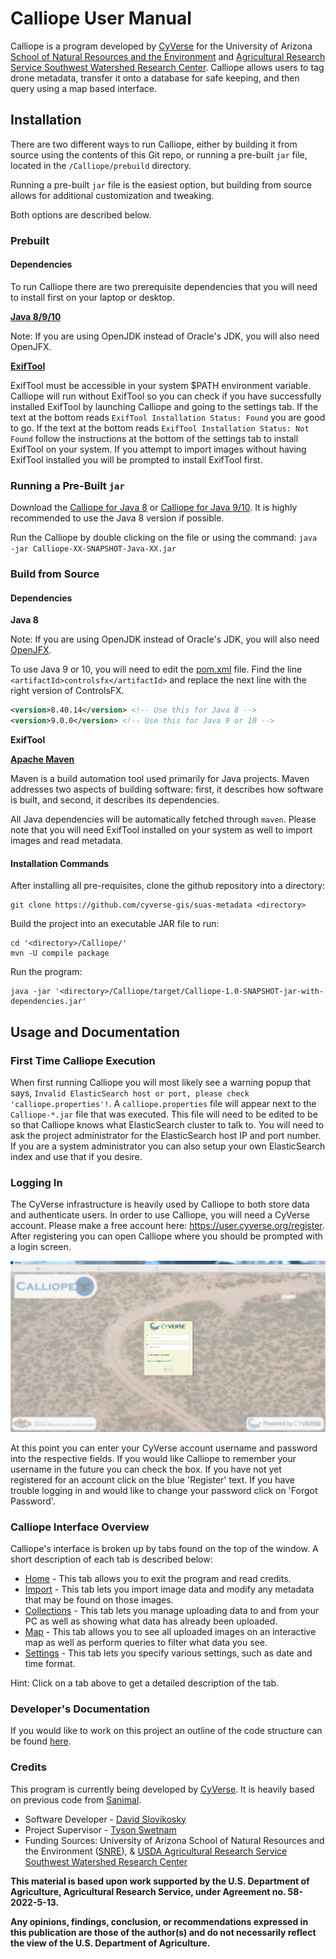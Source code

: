 # Calliope User Manual

Calliope is a program developed by [CyVerse](https://www.cyverse.org/) for the University of Arizona [School of Natural Resources and the Environment](https://snre.arizona.edu/) and [Agricultural Research Service Southwest Watershed Research Center](https://www.ars.usda.gov/pacific-west-area/tucson-az/southwest-watershed-research-center/). Calliope allows users to tag drone metadata, transfer it onto a database for safe keeping, and then query using a map based interface.

## Installation

There are two different ways to run Calliope, either by building it from source using the contents of this Git repo, or running a pre-built `jar` file, located in the `/Calliope/prebuild` directory.

Running a pre-built `jar` file is the easiest option, but building from source allows for additional customization and tweaking. 

Both options are described below.

### Prebuilt

#### Dependencies

To run Calliope there are two prerequisite dependencies that you will need to install first on your laptop or desktop.

**[Java 8/9/10](http://www.oracle.com/technetwork/java/javase/downloads/)**

Note: If you are using OpenJDK instead of Oracle's JDK, you will also need OpenJFX.

**[ExifTool](https://www.sno.phy.queensu.ca/~phil/exiftool/)**

ExifTool must be accessible in your system $PATH environment variable. Calliope will run without ExifTool so you can check if you have successfully installed ExifTool by launching Calliope and going to the settings tab. If the text at the bottom reads `ExifTool Installation Status: Found` you are good to go. If the text at the bottom reads `ExifTool Installation Status: Not Found` follow the instructions at the bottom of the settings tab to install ExifTool on your system. If you attempt to import images without having ExifTool installed you will be prompted to install ExifTool first.

### Running a Pre-Built `jar`

Download the [Calliope for Java 8](./prebuilt/Calliope-1.0-SNAPSHOT-Java-8.jar) or [Calliope for Java 9/10](./prebuilt/Calliope-1.0-SNAPSHOT-Java-9-10.jar). It is highly recommended to use the Java 8 version if possible. 

Run the Calliope by double clicking on the file or using the command: `java -jar Calliope-XX-SNAPSHOT-Java-XX.jar`

### Build from Source 

#### Dependencies

**Java 8**

Note: If you are using OpenJDK instead of Oracle's JDK, you will also need [OpenJFX](http://openjdk.java.net/projects/openjfx/).

To use Java 9 or 10, you will need to edit the [pom.xml](./pom.xml) file. Find the line `<artifactId>controlsfx</artifactId>` and replace the next line with the right version of ControlsFX.

```xml
<version>8.40.14</version> <!-- Use this for Java 8 -->
<version>9.0.0</version> <!-- Use this for Java 9 or 10 -->
```

**ExifTool**

**[Apache Maven](https://maven.apache.org/install.html)**

Maven is a build automation tool used primarily for Java projects. Maven addresses two aspects of building software: first, it describes how software is built, and second, it describes its dependencies.

All Java dependencies will be automatically fetched through `maven`. Please note that you will need ExifTool installed on your system as well to import images and read metadata. 

#### Installation Commands

After installing all pre-requisites, clone the github repository into a directory:
```shell
git clone https://github.com/cyverse-gis/suas-metadata <directory>
```
Build the project into an executable JAR file to run:
```shell
cd '<directory>/Calliope/'
mvn -U compile package
```
Run the program:
```shell
java -jar '<directory>/Calliope/target/Calliope-1.0-SNAPSHOT-jar-with-dependencies.jar'
```

## Usage and Documentation

### First Time Calliope Execution

When first running Calliope you will most likely see a warning popup that says, `Invalid ElasticSearch host or port, please check 'calliope.properties'!`. A `calliope.properties` file will appear next to the `Calliope-*.jar` file that was executed. This file will need to be edited to be so that Calliope knows what ElasticSearch cluster to talk to. You will need to ask the project administrator for the ElasticSearch host IP and port number. If you are a system administrator you can also setup your own ElasticSearch index and use that if you desire.

### Logging In

The CyVerse infrastructure is heavily used by Calliope to both store data and authenticate users. In order to use Calliope, you will need a CyVerse account. Please make a free account here: https://user.cyverse.org/register. After registering you can open Calliope where you should be prompted with a login screen.

![Login Screen](./screenshots/login.PNG)

At this point you can enter your CyVerse account username and password into the respective fields. If you would like Calliope to remember your username in the future you can check the box. If you have not yet registered for an account click on the blue 'Register' text. If you have trouble logging in and would like to change your password click on 'Forgot Password'. 

### Calliope Interface Overview

Calliope's interface is broken up by tabs found on the top of the window. A short description of each tab is described below:
- [Home](./Home.md) - This tab allows you to exit the program and read credits.
- [Import](./Import.md) - This tab lets you import image data and modify any metadata that may be found on those images.
- [Collections](./Collections.md) - This tab lets you manage uploading data to and from your PC as well as showing what data has already been uploaded.
- [Map](./Map.md) - This tab allows you to see all uploaded images on an interactive map as well as perform queries to filter what data you see.
- [Settings](./Settings.md) - This tab lets you specify various settings, such as date and time format.

Hint: Click on a tab above to get a detailed description of the tab.

### Developer's Documentation

If you would like to work on this project an outline of the code structure can be found [here](./DeveloperDocumentation.md).

### Credits

This program is currently being developed by [CyVerse](https://www.cyverse.org/). It is heavily based on previous code from [Sanimal](https://github.com/DavidM1A2/Sanimal). 

- Software Developer - [David Slovikosky](https://github.com/DavidM1A2/)
- Project Supervisor - [Tyson Swetnam](https://github.com/tyson-swetnam)
- Funding Sources: University of Arizona School of Natural Resources and the Environment ([SNRE](https://snre.arizona.edu/)), & [USDA Agricultural Research Service Southwest Watershed Research Center](https://www.ars.usda.gov/pacific-west-area/tucson-az/southwest-watershed-research-center/)

**This material is based upon work supported by the U.S. Department of Agriculture, Agricultural Research Service, under Agreement no. 58-2022-5-13.**

**Any opinions, findings, conclusion, or recommendations expressed in this publication are those of the author(s) and do not necessarily reflect the view of the U.S. Department of Agriculture.**
